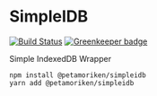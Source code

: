 # SimpleIDB

[![Build Status](https://travis-ci.org/petamoriken/SimpleIDB.svg?branch=master)](https://travis-ci.org/petamoriken/SimpleIDB)
[![Greenkeeper badge](https://badges.greenkeeper.io/petamoriken/SimpleIDB.svg)](https://greenkeeper.io/)

Simple IndexedDB Wrapper

```console
npm install @petamoriken/simpleidb
yarn add @petamoriken/simpleidb
```